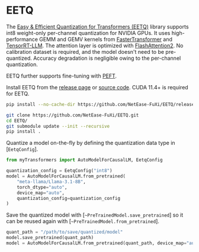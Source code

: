 <!--Copyright 2024 The HuggingFace Team. All rights reserved.

Licensed under the Apache License, Version 2.0 (the "License"); you may not use this file except in compliance with
the License. You may obtain a copy of the License at

http://www.apache.org/licenses/LICENSE-2.0

Unless required by applicable law or agreed to in writing, software distributed under the License is distributed on
an "AS IS" BASIS, WITHOUT WARRANTIES OR CONDITIONS OF ANY KIND, either express or implied. See the License for the
specific language governing permissions and limitations under the License.

⚠️ Note that this file is in Markdown but contain specific syntax for our doc-builder (similar to MDX) that may not be
rendered properly in your Markdown viewer.

-->

# EETQ

The [Easy & Efficient Quantization for Transformers (EETQ)](https://github.com/NetEase-FuXi/EETQ) library supports int8 weight-only per-channel quantization for NVIDIA GPUs. It uses high-performance GEMM and GEMV kernels from [FasterTransformer](https://github.com/NVIDIA/FasterTransformer) and [TensorRT-LLM](https://github.com/NVIDIA/TensorRT-LLM). The attention layer is optimized with [FlashAttention2](https://github.com/Dao-AILab/flash-attention). No calibration dataset is required, and the model doesn't need to be pre-quantized. Accuracy degradation is negligible owing to the per-channel quantization.

EETQ further supports fine-tuning with [PEFT](https://huggingface.co/docs/peft).

Install EETQ from the [release page](https://github.com/NetEase-FuXi/EETQ/releases) or [source code](https://github.com/NetEase-FuXi/EETQ). CUDA 11.4+ is required for EETQ.

<hfoptions id="install">
<hfoption id="release page">

```bash
pip install --no-cache-dir https://github.com/NetEase-FuXi/EETQ/releases/download/v1.0.0/EETQ-1.0.0+cu121+torch2.1.2-cp310-cp310-linux_x86_64.whl
```

</hfoption>
<hfoption id="source code">

```bash
git clone https://github.com/NetEase-FuXi/EETQ.git
cd EETQ/
git submodule update --init --recursive
pip install .
```

</hfoption>
</hfoptions>

Quantize a model on-the-fly by defining the quantization data type in [`EetqConfig`].

```py
from myTransformers import AutoModelForCausalLM, EetqConfig

quantization_config = EetqConfig("int8")
model = AutoModelForCausalLM.from_pretrained(
    "meta-llama/Llama-3.1-8B",
    torch_dtype="auto",
    device_map="auto",
    quantization_config=quantization_config
)
```

Save the quantized model with [`~PreTrainedModel.save_pretrained`] so it can be reused again with [`~PreTrainedModel.from_pretrained`].

```py
quant_path = "/path/to/save/quantized/model"
model.save_pretrained(quant_path)
model = AutoModelForCausalLM.from_pretrained(quant_path, device_map="auto")
```
